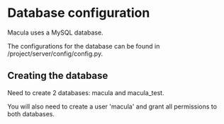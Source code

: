 # Database configuration

Macula uses a MySQL database.

The configurations for the database can be found in /project/server/config/config.py.

## Creating the database

Need to create 2 databases: macula and macula_test.

You will also need to create a user 'macula' and grant all permissions to both databases.